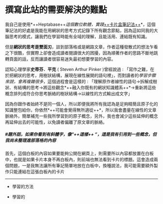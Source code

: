 # 撰寫此站的需要解決的難點

我自己是使用*++Heptabase++*這個數位軟體，實踐*[++卡片盒筆記法++](https://app.heptabase.com/1073eaff-d09e-4b1b-a27a-29250ff26aa9/card/86141ca8-9ea9-4d21-9e8e-c2fecf3eb6c2)*，這個筆記法的好處是我能在用網狀的思考方式記錄下所有觀念節點，因為這如同我的大腦思考的模式，讓我們在學習時能有全域的理解，且能活用、連結既有知識。

但是**網狀的思考是雙面刃**，談到部落格或是網路文章，作者這種發散式的想法乍看之下很酷，但實際上卻會造成讀者閱讀很大的困擾，因為順著作者的思路不斷地跳轉頁面的話，反而讓讀者很容易迷失最初想要學習的內容。

認知心理學家**史蒂芬．平克** ( Steven Arthur Pinker )曾經說過 : 「寫作之難，在於把網狀的思考，用樹狀結構，展現在線性展開的語句裡」，而對讀者的*學習步驟來說，會再複雜很多*，這個過程會是這樣的 : 「理解原作者線性的語句→拆解成樹狀、有結構的思考→將這些觀念*++融入你既有的網狀知識體系++*→重新將這些概念排列成符合你思考脈絡的樹狀結構→以線性的方式輸出成文字」

因為你跟作者始終不是同一個人，所以即便我將所有我認為是足夠精簡且原子化的知識整包給你，你依然*++可能會覺得無所適從++*，所以我會盡量在線性的文章脈絡外，簡單補充一些我所學習到的原子概念，另外，我也會減少這些延伸的概念再延伸出去的可能性，以免讀者偏離了原文章的脈絡。

##### \#題外話，如果你看到有斜體字，像”*++這樣++ ”*，這是我有引用到一些概念，但我尚未整理進部落格的內容



首先，這個白板的內容如果要能夠公開在網頁上，則需要所以內容都放置在白板中，也就是如果卡片本身不再白板內，則前端也無法看到卡片的標題。這會造成兩個問題，一是我無法讓所有筆記簡單地放在白板中，換種說法，我可能需要額外製作只能連結在這張白板內的卡片

---

- 學習的方法

- 學習的


